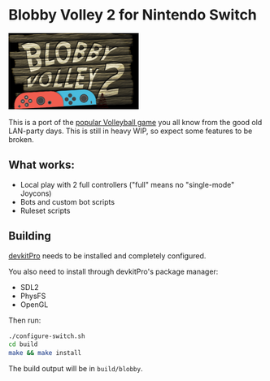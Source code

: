 # Blobby Volley 2 for Nintendo Switch

![Logo](https://raw.githubusercontent.com/SilentFlyBy/Blobby-Volley-2-Switch/master/icon.png)

This is a port of the [popular Volleyball game](http://http://blobby.sourceforge.net/) you all know from the good old LAN-party days. This is still in heavy WIP, so expect some features to be broken.

## What works:
+ Local play with 2 full controllers ("full" means no "single-mode" Joycons)
+ Bots and custom bot scripts
+ Ruleset scripts

## Building

[devkitPro](https://switchbrew.org/wiki/Setting_up_Development_Environment) needs to be installed and completely configured.

You also need to install through devkitPro's package manager:
+ SDL2
+ PhysFS
+ OpenGL

Then run:

```bash
./configure-switch.sh
cd build
make && make install
```

The build output will be in `build/blobby`.